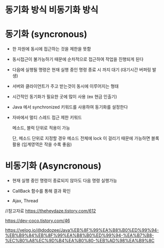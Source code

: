 동기화 방식 비동기화 방식
====

동기화 (syncronous)
===


- 한 자원에 동시에 접근하는 것을 제한을 뜻함

- 동시접근이 불가능하기 때문에 순차적으로 접근하여 작업을 진행되게 된다

- 다음에 실행될 명령은 현재 실행 중인 명령 종료 시 까지 대기 (대기시간 버퍼링 발생)

- 서버와 클라이언트가 주고 받는것이 동시에 이루어지는 형태

- 시간적인 동기화가 필요한 곳에 많이 사용 (ex 현금 인출기)

- Java 에서 synchronized 키워드를 사용하여 동기화를 설정한다
-  자바에서 멀티 스레드 접근 제한 키워드
  
   메소드, 블럭 단위로 적용이 가능
  
   단, 메소드 단위로 지정할 경우 메소드 전체에 lock 이 걸리기 때문에 가능하면 블록 활용 (임계영역은 작을 수록 좋음)
  
  비동기화 (Asyncronous)
  ====
  
- 현재 실행 중인 명령이 종료되지 않아도 다음 명령 실행가능
   
- CallBack 함수를 통해 결과 확인

- Ajax, Thread


//참고자료 https://theheydaze.tistory.com/612

https://dev-coco.tistory.com/46

https://velog.io/@dodozee/Java%EB%8F%99%EA%B8%B0%ED%99%94-%EB%B9%84%EB%8F%99%EA%B8%B0%ED%99%94-%EA%B7%B8-%EC%B0%A8%EC%9D%B4%EA%B0%80-%EB%AD%98%EA%B9%8C
